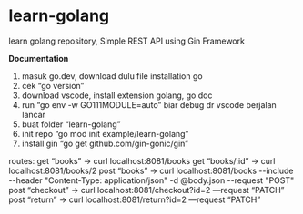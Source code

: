 # learn-golang
learn golang repository, Simple REST API using Gin Framework

**Documentation**

1. masuk go.dev, download dulu file installation go
2. cek “go version”
3. download vscode, install extension golang, go doc
4. run “go env -w GO111MODULE=auto” biar debug dr vscode berjalan lancar
5. buat folder “learn-golang”
6. init repo “go mod init example/learn-golang”
7. install gin “go get github.com/gin-gonic/gin”

routes:
get “books” -> curl localhost:8081/books
get “books/:id” -> curl localhost:8081/books/2
post “books” -> curl localhost:8081/books --include --header "Content-Type: application/json" -d @body.json --request "POST"
post “checkout” -> curl localhost:8081/checkout?id=2 —request “PATCH”
post “return” -> curl localhost:8081/return?id=2 —request “PATCH”
